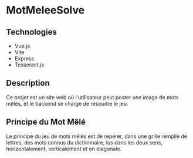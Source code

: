 # MotMeleeSolve

## Technologies

- Vue.js
- Vite
- Express
- Tesseract.js

## Description

Ce projet est un site web où l'utilisateur peut poster une image de mots mêlés, et le backend se charge de résoudre le jeu.

## Principe du Mot Mêlé

Le principe du jeu de mots mêlés est de repérer, dans une grille remplie de lettres, des mots connus du dictionnaire, lus dans les deux sens, horizontalement, verticalement et en diagonale.
